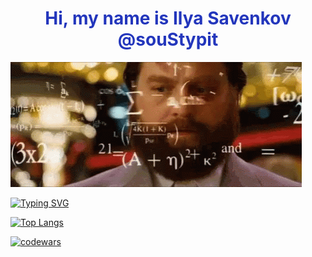 <h1 align="center" style="color: #2336BC;">Hi, my name is Ilya Savenkov @souStypit</a></h1>

<img src="https://github.com/souStypit/souStypit/blob/main/the-hang-over-zach-galifianakis.gif">

[![Typing SVG](https://readme-typing-svg.herokuapp.com?color=%2336BCF7&lines=I'm+computer+science+student)](https://git.io/typing-svg)

[![Top Langs](https://github-readme-stats.vercel.app/api/top-langs/?username=souStypit&ide=asp.net)](https://github.com/anuraghazra/github-readme-stats)

[![codewars](https://www.codewars.com/users/souStypit/badges/large)](https://www.codewars.com/users/souStypit) 

